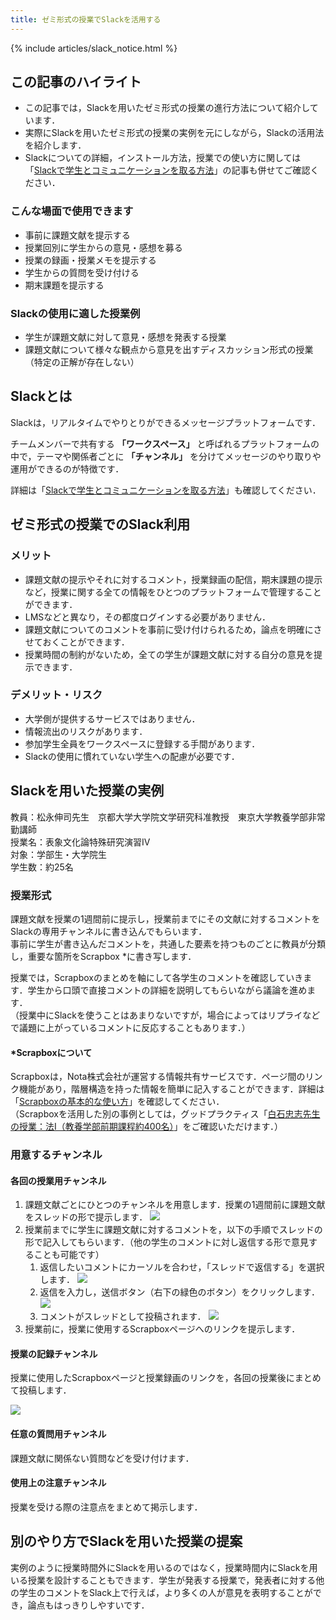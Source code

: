 ```yaml
---
title: ゼミ形式の授業でSlackを活用する
---
```


{% include articles/slack_notice.html %}

## この記事のハイライト

* この記事では，Slackを用いたゼミ形式の授業の進行方法について紹介しています．
* 実際にSlackを用いたゼミ形式の授業の実例を元にしながら，Slackの活用法を紹介します．
* Slackについての詳細，インストール方法，授業での使い方に関しては「[Slackで学生とコミュニケーションを取る方法](/articles/slack-communication)」の記事も併せてご確認ください．

### こんな場面で使用できます

*   事前に課題文献を提示する
*   授業回別に学生からの意見・感想を募る
*   授業の録画・授業メモを提示する
*   学生からの質問を受け付ける
*   期末課題を提示する

### Slackの使用に適した授業例

*   学生が課題文献に対して意見・感想を発表する授業
*   課題文献について様々な観点から意見を出すディスカッション形式の授業（特定の正解が存在しない）

## Slackとは

Slackは，リアルタイムでやりとりができるメッセージプラットフォームです．

チームメンバーで共有する **「ワークスペース」** と呼ばれるプラットフォームの中で，テーマや関係者ごとに **「チャンネル」** を分けてメッセージのやり取りや運用ができるのが特徴です．

詳細は「[Slackで学生とコミュニケーションを取る方法](/articles/slack-communication)」も確認してください．


## ゼミ形式の授業でのSlack利用

### メリット

*   課題文献の提示やそれに対するコメント，授業録画の配信，期末課題の提示など，授業に関する全ての情報をひとつのプラットフォームで管理することができます．
*   LMSなどと異なり，その都度ログインする必要がありません．
*   課題文献についてのコメントを事前に受け付けられるため，論点を明確にさせておくことができます．
*   授業時間の制約がないため，全ての学生が課題文献に対する自分の意見を提示できます．

### デメリット・リスク

*   大学側が提供するサービスではありません．
*   情報流出のリスクがあります．
*   参加学生全員をワークスペースに登録する手間があります．
*   Slackの使用に慣れていない学生への配慮が必要です．


## Slackを用いた授業の実例

教員：松永伸司先生　京都大学大学院文学研究科准教授　東京大学教養学部非常勤講師<br>
授業名：表象文化論特殊研究演習Ⅳ<br>
対象：学部生・大学院生<br>
学生数：約25名

### 授業形式

課題文献を授業の1週間前に提示し，授業前までにその文献に対するコメントをSlackの専用チャンネルに書き込んでもらいます．  
事前に学生が書き込んだコメントを，共通した要素を持つものごとに教員が分類し，重要な箇所をScrapbox \*に書き写します．

授業では，Scrapboxのまとめを軸にして各学生のコメントを確認していきます．学生から口頭で直接コメントの詳細を説明してもらいながら議論を進めます．  
（授業中にSlackを使うことはあまりないですが，場合によってはリプライなどで議題に上がっているコメントに反応することもあります．）

#### \*Scrapboxについて

Scrapboxは，Nota株式会社が運営する情報共有サービスです．ページ間のリンク機能があり，階層構造を持った情報を簡単に記入することができます．詳細は「[Scrapboxの基本的な使い方](/articles/scrapbox/)」を確認してください．   
（Scrapboxを活用した別の事例としては，グッドプラクティス「[白石忠志先生の授業：法Ⅰ（教養学部前期課程約400名）](/good-practice/interview/shiraishi)」をご確認いただけます．）

### 用意するチャンネル

#### 各回の授業用チャンネル

1. 課題文献ごとにひとつのチャンネルを用意します．授業の1週間前に課題文献をスレッドの形で提示します． <img src="001.png" class="medium">
2. 授業前までに学生に課題文献に対するコメントを，以下の手順でスレッドの形で記入してもらいます．（他の学生のコメントに対し返信する形で意見することも可能です）
    1. 返信したいコメントにカーソルを合わせ，「スレッドで返信する」を選択します． <img src="003.png" class="medium">
    2. 返信を入力し，送信ボタン（右下の緑色のボタン）をクリックします． <img src="004.png" class="medium">
    3. コメントがスレッドとして投稿されます． <img src="005.png" class="medium">
3. 授業前に，授業に使用するScrapboxページへのリンクを提示します．

#### 授業の記録チャンネル

授業に使用したScrapboxページと授業録画のリンクを，各回の授業後にまとめて投稿します．

<img src="006.png" class="medium">

#### 任意の質問用チャンネル

課題文献に関係ない質問などを受け付けます．

#### 使用上の注意チャンネル

授業を受ける際の注意点をまとめて掲示します．

## 別のやり方でSlackを用いた授業の提案

実例のように授業時間外にSlackを用いるのではなく，授業時間内にSlackを用いる授業を設計することもできます．学生が発表する授業で，発表者に対する他の学生のコメントをSlack上で行えば，より多くの人が意見を表明することができ，論点もはっきりしやすいです．
